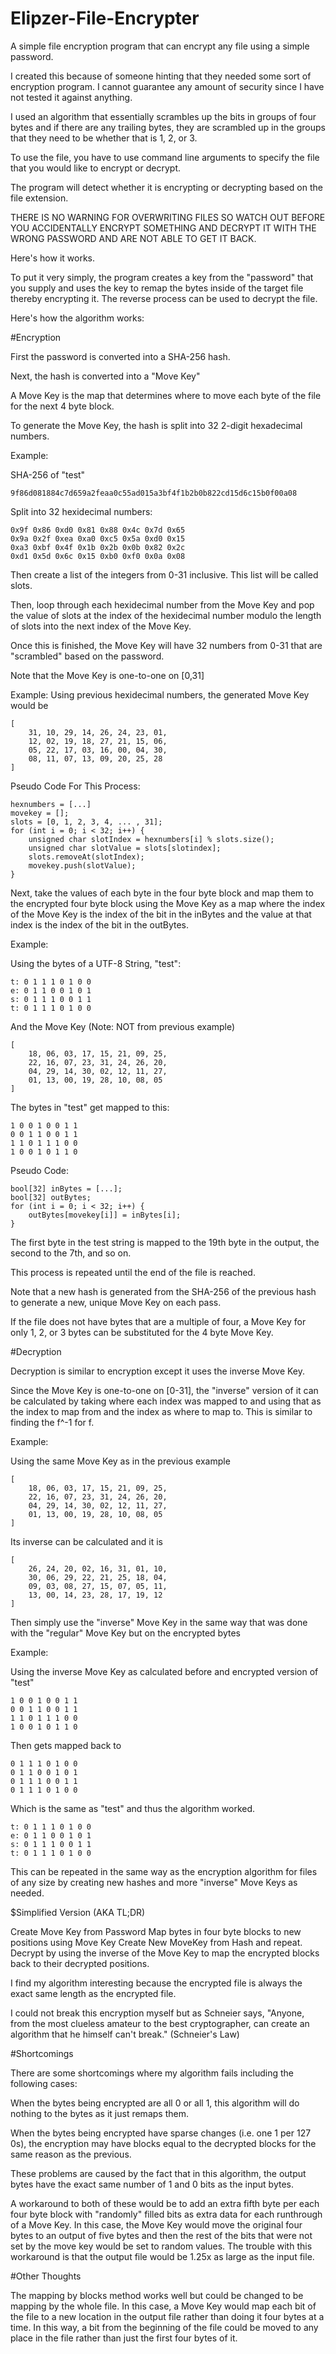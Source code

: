 # Elipzer-File-Encrypter
A simple file encryption program that can encrypt any file using a simple password.

I created this because of someone hinting that they needed some sort of encryption program. I cannot guarantee any amount of security since I have not tested it against anything.

I used an algorithm that essentially scrambles up the bits in groups of four bytes and if there are any trailing bytes, they are scrambled up in the groups that they need to be whether that is 1, 2, or 3.

To use the file, you have to use command line arguments to specify the file that you would like to encrypt or decrypt.

The program will detect whether it is encrypting or decrypting based on the file extension.

THERE IS NO WARNING FOR OVERWRITING FILES SO WATCH OUT BEFORE YOU ACCIDENTALLY ENCRYPT SOMETHING AND DECRYPT IT WITH THE WRONG PASSWORD AND ARE NOT ABLE TO GET IT BACK.

Here's how it works.

To put it very simply, the program creates a key from the "password" that you supply and uses the key to remap the bytes inside of the target file thereby encrypting it. The reverse process can be used to decrypt the file.

Here's how the algorithm works:

#Encryption

First the password is converted into a SHA-256 hash.

Next, the hash is converted into a "Move Key"

A Move Key is the map that determines where to move each byte of the file for the next 4 byte block.

To generate the Move Key, the hash is split into 32 2-digit hexadecimal numbers.

Example:

SHA-256 of "test"

    9f86d081884c7d659a2feaa0c55ad015a3bf4f1b2b0b822cd15d6c15b0f00a08

Split into 32 hexidecimal numbers:

    0x9f 0x86 0xd0 0x81 0x88 0x4c 0x7d 0x65
    0x9a 0x2f 0xea 0xa0 0xc5 0x5a 0xd0 0x15
    0xa3 0xbf 0x4f 0x1b 0x2b 0x0b 0x82 0x2c
    0xd1 0x5d 0x6c 0x15 0xb0 0xf0 0x0a 0x08

Then create a list of the integers from 0-31 inclusive. This list will be called slots.

Then, loop through each hexidecimal number from the Move Key and pop the value of slots at the index of the hexidecimal number modulo the length of slots into the next index of the Move Key.

Once this is finished, the Move Key will have 32 numbers from 0-31 that are "scrambled" based on the password.

Note that the Move Key is one-to-one on [0,31]

Example:
Using previous hexidecimal numbers, the generated Move Key would be

    [
        31, 10, 29, 14, 26, 24, 23, 01,
        12, 02, 19, 18, 27, 21, 15, 06,
        05, 22, 17, 03, 16, 00, 04, 30,
        08, 11, 07, 13, 09, 20, 25, 28
    ]

Pseudo Code For This Process:

    hexnumbers = [...]
    movekey = [];
    slots = [0, 1, 2, 3, 4, ... , 31];
    for (int i = 0; i < 32; i++) {
        unsigned char slotIndex = hexnumbers[i] % slots.size();
        unsigned char slotValue = slots[slotindex];
        slots.removeAt(slotIndex);
        movekey.push(slotValue);
    }

Next, take the values of each byte in the four byte block and map them to the encrypted four byte block using the Move Key as a map where the index of the Move Key is the index of the bit in the inBytes and the value at that index is the index of the bit in the outBytes.

Example:

Using the bytes of a UTF-8 String, "test":

    t: 0 1 1 1 0 1 0 0
    e: 0 1 1 0 0 1 0 1
    s: 0 1 1 1 0 0 1 1
    t: 0 1 1 1 0 1 0 0

And the Move Key (Note: NOT from previous example)

    [
        18, 06, 03, 17, 15, 21, 09, 25,
        22, 16, 07, 23, 31, 24, 26, 20, 
        04, 29, 14, 30, 02, 12, 11, 27, 
        01, 13, 00, 19, 28, 10, 08, 05
    ]

The bytes in "test" get mapped to this:

    1 0 0 1 0 0 1 1
    0 0 1 1 0 0 1 1
    1 1 0 1 1 1 0 0
    1 0 0 1 0 1 1 0

Pseudo Code:

    bool[32] inBytes = [...];
	bool[32] outBytes;
	for (int i = 0; i < 32; i++) {
		outBytes[movekey[i]] = inBytes[i];
	}
   

The first byte in the test string is mapped to the 19th byte in the output, the second to the 7th, and so on.

This process is repeated until the end of the file is reached.

Note that a new hash is generated from the SHA-256 of the previous hash to generate a new, unique Move Key on each pass.

If the file does not have bytes that are a multiple of four, a Move Key for only 1, 2, or 3 bytes can be substituted for the 4 byte Move Key.

#Decryption

Decryption is similar to encryption except it uses the inverse Move Key.

Since the Move Key is one-to-one on [0-31], the "inverse" version of it can be calculated by taking where each index was mapped to and using that as the index to map from and the index as where to map to. This is similar to finding the f^-1 for f.

Example:

Using the same Move Key as in the previous example

    [
        18, 06, 03, 17, 15, 21, 09, 25,
        22, 16, 07, 23, 31, 24, 26, 20, 
        04, 29, 14, 30, 02, 12, 11, 27, 
        01, 13, 00, 19, 28, 10, 08, 05
    ]

Its inverse can be calculated and it is 

    [
        26, 24, 20, 02, 16, 31, 01, 10,
        30, 06, 29, 22, 21, 25, 18, 04,
        09, 03, 08, 27, 15, 07, 05, 11,
        13, 00, 14, 23, 28, 17, 19, 12
    ]

Then simply use the "inverse" Move Key in the same way that was done with the "regular" Move Key but on the encrypted bytes

Example:

Using the inverse Move Key as calculated before and encrypted version of "test"

    1 0 0 1 0 0 1 1
    0 0 1 1 0 0 1 1
    1 1 0 1 1 1 0 0
    1 0 0 1 0 1 1 0

Then gets mapped back to

    0 1 1 1 0 1 0 0
    0 1 1 0 0 1 0 1
    0 1 1 1 0 0 1 1
    0 1 1 1 0 1 0 0

Which is the same as "test" and thus the algorithm worked.

    t: 0 1 1 1 0 1 0 0
    e: 0 1 1 0 0 1 0 1
    s: 0 1 1 1 0 0 1 1
    t: 0 1 1 1 0 1 0 0

This can be repeated in the same way as the encryption algorithm for files of any size by creating new hashes and more "inverse" Move Keys as needed.

$Simplified Version (AKA TL;DR)

Create Move Key from Password
Map bytes in four byte blocks to new positions using Move Key
Create New MoveKey from Hash and repeat.
Decrypt by using the inverse of the Move Key to map the encrypted blocks back to their decrypted positions.

I find my algorithm interesting because the encrypted file is always the exact same length as the encrypted file.

I could not break this encryption myself but as Schneier says, "Anyone, from the most clueless amateur to the best cryptographer, can create an algorithm that he himself can't break." (Schneier's Law)

#Shortcomings

There are some shortcomings where my algorithm fails including the following cases:

When the bytes being encrypted are all 0 or all 1, this algorithm will do nothing to the bytes as it just remaps them.

When the bytes being encrypted have sparse changes (i.e. one 1 per 127 0s), the encryption may have blocks equal to the decrypted blocks for the same reason as the previous.

These problems are caused by the fact that in this algorithm, the output bytes have the exact same number of 1 and 0 bits as the input bytes.

A workaround to both of these would be to add an extra fifth byte per each four byte block with "randomly" filled bits as extra data for each runthrough of a Move Key. In this case, the Move Key would move the original four bytes to an output of five bytes and then the rest of the bits that were not set by the move key would be set to random values. The trouble with this workaround is that the output file would be 1.25x as large as the input file.

#Other Thoughts

The mapping by blocks method works well but could be changed to be mapping by the whole file. In this case, a Move Key would map each bit of the file to a new location in the output file rather than doing it four bytes at a time. In this way, a bit from the beginning of the file could be moved to any place in the file rather than just the first four bytes of it.
